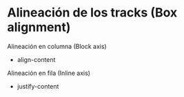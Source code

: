 # Alineación de los tracks (Box alignment)

Alineación en columna (Block axis)

- align-content

Alineación en fila (Inline axis)

- justify-content

